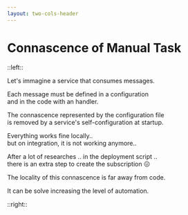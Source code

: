 ```yaml
---
layout: two-cols-header
---
```


<h1>
  Connascence
  <span v-click="8">
    of
    <span v-mark.highlight.orange=8>Manual Task</span> 
  </span>
</h1>


::left::

<p v-click>
  Let's immagine a service that 
  <span v-mark.mark.yellow=1>consumes messages</span>.
</p>
<p v-click>
  Each message must be 
  <span v-mark.mark.orange=2>defined</span>
  in a 
  <span v-mark.mark.orange=2>configuration</span>
  <br>
  and in the 
  <span v-mark.mark.orange=2>code</span>
  with an handler.
</p>
<p v-click>
  The connascence represented by the 
  <span v-mark.mark.green=3>configuration file</span>
  <br>
  is
  <span v-mark.mark.green=3>removed </span>
  by a service's 
  <span v-mark.mark.green=3>self-configuration</span>
  at startup.
</p>
<p v-click>
  Everything works fine
  <span v-mark.mark.green=4>locally</span>..
  <br>
  but on
  <span v-mark.mark.orange=4>integration</span>,
  it is not working anymore..
</p>
<p>
  <span v-click>
  After a lot of researches ..
  </span>
  <span v-click>
    in the
    <span v-mark.mark.orange=6>
      deployment script
    </span>..
  </span>
  <br>
  <span v-click>
    there is an
    <span v-mark.mark.red=7>
    extra step to create the subscription
    </span>
     😖
  </span>
</p>
<p v-click="9">
  The 
  <span v-mark.mirk.red=9>locality</span> 
  of this connascence is
  <span v-mark.mirk.red=9> far away</span>
  from code.
</p>
<p v-click="10">
  It can be solve 
  <span v-mark.mirk.green=10>increasing </span>
  the level of
  <span v-mark.mirk.green=10>automation</span>.
</p>

::right::

<Scale v-click="8" 
  :l1=true :l2=true :l3=true :l4=true :l5=true 
  :l6=true :l7=true :l8=true :l9=true :l10=true />


